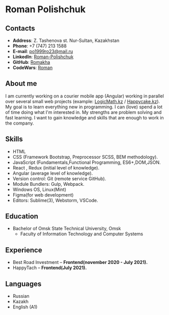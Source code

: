 # Roman Polishchuk


## Contacts

* __Address__: Z. Tashenova st. Nur-Sultan, Kazakhstan
* __Phone__: +7 (747) 213 1588
* __E-mail__: po1999ro23@mail.ru
* __LinkedIn__: [Roman-Polishchuk](https://www.linkedin.com/in/%D1%80%D0%BE%D0%BC%D0%B0%D0%BD-%D0%BF%D0%BE%D0%BB%D0%B8%D1%89%D1%83%D0%BA-7b02371b1/)
* __GitHub__: [Romakha](https://github.com/Romakha)
* __CodeWars__: [Roman](https://www.codewars.com/users/Romakha)


## About me

I am currently working on a courier mobile app (Angular) working in parallel
 over several small web projects (example: [LogicMath.kz](https://logicmath.kz/) / [Happycake.kz](https://happycake.kz/)). My goal is to learn everything new in programming. I can (love) spend a lot of time doing what I'm interested in. My strengths are problem solving and fast learning. I want to gain knowledge and skills that are enough to work in the company.


 ## Skills

* HTML
* CSS (Framework Bootstrap, Preprocessor SCSS, BEM methodology).
* JavaScript (Fundamentals,Functional Programming, ES6+,DOM,JSON.
* React , Redux (initial level of knowledge).
* Angular (average level of knowledge).
* Version control: Git (remote service GitHub).
* Module Bundlers: Gulp, Webpack.
* Windows OS, Linux(Mint)
* Figma(for web development)
* Editors: Sublime(3), Webstorm, VSCode.


## Education

* Bachelor of Omsk State Technical University, Omsk
    * Faculty of Information Technology and Computer Systems


## Experience

*  Best Road Investment – __Frontend(november 2020 - July 2021).__
*  HappyTach – __Frontend(July 2021).__


## Languages

* Russian
* Kazakh
* English (A1)